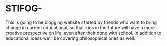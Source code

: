 # STIFOG-
This is going to be blogging website started by friends who want to bring change in current educational, so that kids in the future will have a more creative prespective on life, even after their done with school. In addition to educational ideas we'll be covering philosophical ones as well.

